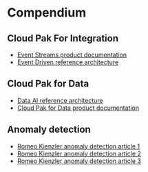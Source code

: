 # Compendium

## Cloud Pak For Integration

* [Event Streams product documentation]()
* [Event Driven reference architecture]()

## Cloud Pak for Data

* [Data AI reference architecture](https://ibm-cloud-architecture.github.io/refarch-data-ai-analytics/)
* [Cloud Pak for Data product documentation]()

## Anomaly detection

* [Romeo Kienzler anomaly detection article 1](https://developer.ibm.com/tutorials/iot-deep-learning-anomaly-detection-1)
* [Romeo Kienzler anomaly detection article 2](https://developer.ibm.com/tutorials/iot-deep-learning-anomaly-detection-2)
* [Romeo Kienzler anomaly detection article 3](https://developer.ibm.com/tutorials/iot-deep-learning-anomaly-detection-3/)